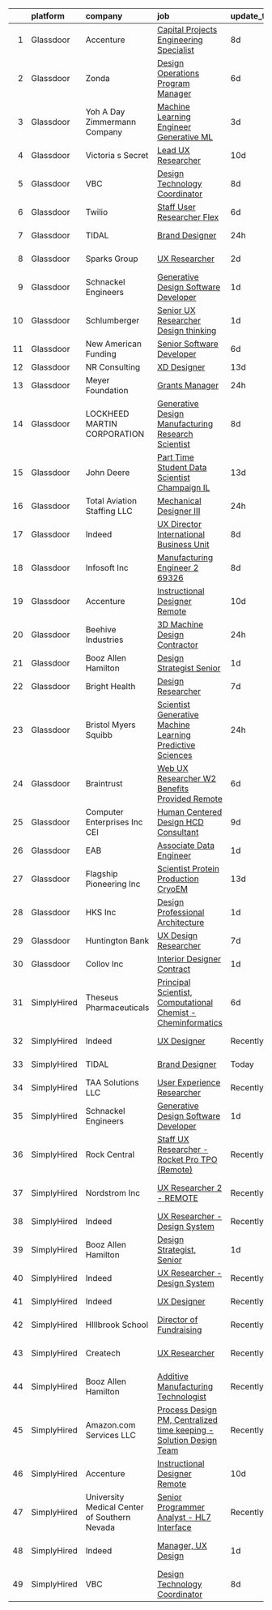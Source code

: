 

|    | platform    | company                                      | job                                                                                                                                                                                                                                                                                                                                                                                                                                                                                                                                                                                                                                                                                                                                                                                                                                                                                                                                                                                                                                                                                                               | update_time   | location                  |
|---:|:------------|:---------------------------------------------|:------------------------------------------------------------------------------------------------------------------------------------------------------------------------------------------------------------------------------------------------------------------------------------------------------------------------------------------------------------------------------------------------------------------------------------------------------------------------------------------------------------------------------------------------------------------------------------------------------------------------------------------------------------------------------------------------------------------------------------------------------------------------------------------------------------------------------------------------------------------------------------------------------------------------------------------------------------------------------------------------------------------------------------------------------------------------------------------------------------------|:--------------|:--------------------------|
|  1 | Glassdoor   | Accenture                                    | [Capital Projects Engineering Specialist](https://www.glassdoor.com/partner/jobListing.htm?pos=127&ao=1136043&s=58&guid=00000181dc9995aaaaf5a4dde4222801&src=GD_JOB_AD&t=SR&vt=w&cs=1_0d8c0f0a&cb=1657263462190&jobListingId=1007970459042&jrtk=3-0-1g7e9j5eoj4hq801-1g7e9j5fd2271000-1b1330a5d0a4a0dc-)                                                                                                                                                                                                                                                                                                                                                                                                                                                                                                                                                                                                                                                                                                                                                                                                          | 8d            | Denver, CO                |
|  2 | Glassdoor   | Zonda                                        | [Design Operations Program Manager](https://www.glassdoor.com/partner/jobListing.htm?pos=129&ao=1136043&s=58&guid=00000181dc9995aaaaf5a4dde4222801&src=GD_JOB_AD&t=SR&vt=w&cs=1_76bafa48&cb=1657263462190&jobListingId=1007976317022&jrtk=3-0-1g7e9j5eoj4hq801-1g7e9j5fd2271000-cc6e416245957c2f-)                                                                                                                                                                                                                                                                                                                                                                                                                                                                                                                                                                                                                                                                                                                                                                                                                | 6d            | Remote                    |
|  3 | Glassdoor   | Yoh  A Day   Zimmermann Company              | [Machine Learning Engineer    Generative ML ](https://www.glassdoor.com/partner/jobListing.htm?pos=103&ao=1110586&s=58&guid=00000181dc9995aaaaf5a4dde4222801&src=GD_JOB_AD&t=SR&vt=w&ea=1&cs=1_2107992a&cb=1657263462186&jobListingId=1007982759644&cpc=45DC3EB807283E85&jrtk=3-0-1g7e9j5eoj4hq801-1g7e9j5fd2271000-3ef156ec08f33186--6NYlbfkN0Ae6Qmv8rNb3d5rEsMPL_plhvilYeiJERi7JqghURwQ9bq2mHgMGRGPHap0kt02TPhHoArRrIPDXB0Fm3NSxLJwWlAXpSoHydXD7YYEjQfYp-wt_j4lfGDfKIbzND_9EtD4wiBxpi_5Fu1gPRC5CvPWqwejtozptTMLVK4J_uv5kUAtnlLbzUmWqgJdqOJaRXQOpciuQH2oGoPH5kUTHIfKbjzpnKA09gMO4sk3WcMdVixp6w30TaV1EgbfC_O97kYxv6fgZNfQeG27TzWqrdfu-YXsb43iEW3yfCMQfYaHZqNPL3qFk8Rh-vgDoz5SUh8TRfGfdzHfkCFzs2XNxiZ7yqR4JZjcGSYTUMwDOosePnbZrNB-8OmNIWJNm3Kfe8rFHnG2wqVyTE924moQl9ZAxTEM_IBpjtBFRLtKt1ai-sYhyAkdf4aEKE8CPdncxHPW4d7bjS7_Tl_Wb_o32x9BvnaNsxPpSZLbxoSo75lrcA%3D%3D)                                                                                                                                                                                                                                                | 3d            | Mountain View, CA         |
|  4 | Glassdoor   | Victoria s Secret                            | [Lead UX Researcher](https://www.glassdoor.com/partner/jobListing.htm?pos=128&ao=1136043&s=58&guid=00000181dc9995aaaaf5a4dde4222801&src=GD_JOB_AD&t=SR&vt=w&ea=1&cs=1_e28a2ef9&cb=1657263462190&jobListingId=1007966253972&jrtk=3-0-1g7e9j5eoj4hq801-1g7e9j5fd2271000-83478a5d60ebf4e0-)                                                                                                                                                                                                                                                                                                                                                                                                                                                                                                                                                                                                                                                                                                                                                                                                                          | 10d           | Remote                    |
|  5 | Glassdoor   | VBC                                          | [Design Technology Coordinator](https://www.glassdoor.com/partner/jobListing.htm?pos=101&ao=1110586&s=58&guid=00000181dc9995aaaaf5a4dde4222801&src=GD_JOB_AD&t=SR&vt=w&ea=1&cs=1_6ca11f6b&cb=1657263462186&jobListingId=1007970642019&cpc=578A2A7E91312229&jrtk=3-0-1g7e9j5eoj4hq801-1g7e9j5fd2271000-2bb5b58a7f8e7506--6NYlbfkN0BK9GXDcakwdiqmeo8o-2GvkYnmPkq7xevAHdeF_847qkpPJo8-WyfGh_giHb_Wt2yjNfQYJNopcViEF-9zjUiJF5BFIGFCUJqw3rkUFe2234TNPtBQ_WR5HFZce2D3QyvocDCva0SFX-og887d_WtWl4s9_NycewkQ-UQSG7iO-udRttHvQessuHYjhDSisGXKB-vhgMe3o5jxwVrtc7jpxciFOAVXgmMyb8OfLuajK0bzlBTb2f9qHjMdny00BNL-0A1vnz7nTuZLrzQpmMlFwwNARx4_dmtn9UxlEnQZZBa4JQy1j588xCJBNq6TGjt_xeJiB1Z5QygejH-6yTTM2UlyIQnmD0QQUH1TN2f9AUvP5UJiSp_h1YsivyfdtifbC5crjQQFclleceV_hfKTrc5Ncv9XU7-v1L_LOgpo_CVrTfdOVKpJgZOnXHk0K7ubcFbkb7nDjSOt9O0ppsAkW4yHZGBl7q4%3D)                                                                                                                                                                                                                                                                            | 8d            | Somerville, MA            |
|  6 | Glassdoor   | Twilio                                       | [Staff  User Researcher  Flex ](https://www.glassdoor.com/partner/jobListing.htm?pos=111&ao=1136043&s=58&guid=00000181dc9995aaaaf5a4dde4222801&src=GD_JOB_AD&t=SR&vt=w&ea=1&cs=1_50122b7f&cb=1657263462187&jobListingId=1007977506254&jrtk=3-0-1g7e9j5eoj4hq801-1g7e9j5fd2271000-3dc2f73006a5fa12-)                                                                                                                                                                                                                                                                                                                                                                                                                                                                                                                                                                                                                                                                                                                                                                                                               | 6d            | Denver, CO                |
|  7 | Glassdoor   | TIDAL                                        | [Brand Designer](https://www.glassdoor.com/partner/jobListing.htm?pos=110&ao=1136043&s=58&guid=00000181dc9995aaaaf5a4dde4222801&src=GD_JOB_AD&t=SR&vt=w&cs=1_471fb9fd&cb=1657263462187&jobListingId=1007991684188&jrtk=3-0-1g7e9j5eoj4hq801-1g7e9j5fd2271000-34481a920c14f864-)                                                                                                                                                                                                                                                                                                                                                                                                                                                                                                                                                                                                                                                                                                                                                                                                                                   | 24h           | New York, NY              |
|  8 | Glassdoor   | Sparks Group                                 | [UX Researcher](https://www.glassdoor.com/partner/jobListing.htm?pos=109&ao=1110586&s=58&guid=00000181dc9995aaaaf5a4dde4222801&src=GD_JOB_AD&t=SR&vt=w&cs=1_23a20330&cb=1657263462187&jobListingId=1007984907914&cpc=9908D8D4413DBB8A&jrtk=3-0-1g7e9j5eoj4hq801-1g7e9j5fd2271000-5fcf4f3adbd2dde6--6NYlbfkN0CVbIAoVGlVV0muHIzlWY31dYj5hrVkKa7qBWZ-hZn3g-zWnitpxah_RyLopvrEJPKEAMPXU9HMaaznMboaU57EgIZ4PnTg86qkz2sb_qr61-hxgd5GHUyOVQyhDsvJUk2mz3-q3Uja_iyoQQtY7kKlUFeDf_Szm3rMJaHxxOWdU0OpNKQWcK1B6mglubKQ7vmw9PtGPy2u2DiNjnJ91ZE6pajUj4pE4Ule4XzJQ7Ym_CVCEEjYKxunqKrfj1WN0lLTFyDVjAUf3DfHJGTImPABx4ROMiXWfHuqms3roEZLSvZzWCckh7wgvOrqNdXOxZhxwqx9JVvMgFp6UM7nhzEeAzuG5NObPYuqniAe8bZJ5zrXBY04gbMUSVytn4qps9jh1SPt5DGSSH6MjVWuiSVzCfQam8Gm2Tb9W9jRLg9TEUxnU3YN7LaygvlOkyAu6rRY4tM7nw-Z8vavCnqEpoJg5N3b107GSdGNe67vIBsgu5qedWqB1Q5pqVKjJb1GFGQ%3D)                                                                                                                                                                                                                                                                 | 2d            | Rockville, MD             |
|  9 | Glassdoor   | Schnackel Engineers                          | [Generative Design Software Developer](https://www.glassdoor.com/partner/jobListing.htm?pos=102&ao=1110586&s=58&guid=00000181dc9995aaaaf5a4dde4222801&src=GD_JOB_AD&t=SR&vt=w&ea=1&cs=1_58d41a5c&cb=1657263462186&jobListingId=1007987458836&cpc=44CD5376B8534B8F&jrtk=3-0-1g7e9j5eoj4hq801-1g7e9j5fd2271000-7e547bc3bbec425b--6NYlbfkN0BrTPNwjDoELvBVia9gkET74rNEsU_fi4RRK14NiMbuskwBmYiUl43ITcLe-zL9azDC2bpr2SCa5atbsWtVarJGFgRc_UdXsaXv9eSq5MhWIbYHXS2iNjxtl57jP_-YbQkWhoL7t-RZsYxZUoCrAWVDMEXxgRFdx9CQTy9-cnfIsIM4DpLEIpgy2J1BXSAbDobUNe190pqRfzeDm7QOEq0H3qU6-c_2UZYyf7tRYwx_1iubHRJMMyNPbrc9wkTcOh9YnAu4e6k4UvVzjSmjNjuoDPgpQjtnbrckOvIuFJZw_bc7k1PsAktJPR60vdomU4qvApWqr86pdLlS3UOB5QR2p1UgiM6lW8_6w0yZ2_pp6TnZWKbovW-tprZDPBB-DD8W-oCfxPiJ2cIbN67MMtmhS62aXFkZL-GihYbc4_S-GyD1fiinCW56rD3WfwzL4r6caZItJ2gk8uq7pmwTfJxT8_7Wkfe8lNWey1iM94qZUZZRWHasvEJTVPgJ7W-QwEr6YfVJaAa81Q%3D%3D)                                                                                                                                                                                                                       | 1d            | Omaha, NE                 |
| 10 | Glassdoor   | Schlumberger                                 | [Senior UX Researcher   Design thinking](https://www.glassdoor.com/partner/jobListing.htm?pos=123&ao=1136043&s=58&guid=00000181dc9995aaaaf5a4dde4222801&src=GD_JOB_AD&t=SR&vt=w&ea=1&cs=1_dc96b8d4&cb=1657263462189&jobListingId=1007987640134&jrtk=3-0-1g7e9j5eoj4hq801-1g7e9j5fd2271000-5216f70966a5a8ac-)                                                                                                                                                                                                                                                                                                                                                                                                                                                                                                                                                                                                                                                                                                                                                                                                      | 1d            | Houston, TX               |
| 11 | Glassdoor   | New American Funding                         | [Senior Software Developer](https://www.glassdoor.com/partner/jobListing.htm?pos=104&ao=1110586&s=58&guid=00000181dc9995aaaaf5a4dde4222801&src=GD_JOB_AD&t=SR&vt=w&ea=1&cs=1_9713fe53&cb=1657263462186&jobListingId=1007977172956&cpc=8795CF9063CD573D&jrtk=3-0-1g7e9j5eoj4hq801-1g7e9j5fd2271000-5b78fda636b8bd6b--6NYlbfkN0C2BFb7Ub2YUp4strrym9V3pWtjyRKtgHKt_kMzkewmGGJEved23y_kY-GSZp2akmMZ_4znifpkAMjAim-v-ilwX3IoGGgB8HF5Bnmc0g6UdBnqpQVCO-ZF9XBz8fL7NkTghI-43FjGB7F0rxuvQsERpfQ9BmIqyQO67Oj2AyXKDvdVoKvv1LsxsipAgrKU_MLDnlMYVLSYKJukEJ2dJdHJafg21dkJEveifdPzgqhpAy9t-0EkF0jvKQc4skAPWukL802Vmla0_Ep9Xc5f_TAt1fOV0KMM4JJ7ij-5FXu6JfaFHEppz1BZmjTXkyM4o8EDQ0ZTI9HzP05ekTxP9RWX1phoqcCy2Dn1WZF1vPtqsjL2rjXZ8AzbdCwkLkLrgKLc3cNeRPE3llUy9YXw_DQ8wltNSAt_IaCvILzPG8UEovZWYVOz6v73wwpl5ErAlUNxOpbuwdNZju0ybB3jFslfr1ZC8hKVkKFzzzFZFJbd2ErCo4kQZwVA2kT1kynV_kHq5eLI-AIsYQ%3D%3D)                                                                                                                                                                                                                                  | 6d            | Remote                    |
| 12 | Glassdoor   | NR Consulting                                | [XD Designer](https://www.glassdoor.com/partner/jobListing.htm?pos=112&ao=1136043&s=58&guid=00000181dc9995aaaaf5a4dde4222801&src=GD_JOB_AD&t=SR&vt=w&ea=1&cs=1_3ab91766&cb=1657263462188&jobListingId=1007962200876&jrtk=3-0-1g7e9j5eoj4hq801-1g7e9j5fd2271000-37fe6b4c132875a9-)                                                                                                                                                                                                                                                                                                                                                                                                                                                                                                                                                                                                                                                                                                                                                                                                                                 | 13d           | Remote                    |
| 13 | Glassdoor   | Meyer Foundation                             | [Grants Manager](https://www.glassdoor.com/partner/jobListing.htm?pos=122&ao=1136043&s=58&guid=00000181dc9995aaaaf5a4dde4222801&src=GD_JOB_AD&t=SR&vt=w&ea=1&cs=1_19fcd3c8&cb=1657263462189&jobListingId=1007990079548&jrtk=3-0-1g7e9j5eoj4hq801-1g7e9j5fd2271000-cb3fd31537808502-)                                                                                                                                                                                                                                                                                                                                                                                                                                                                                                                                                                                                                                                                                                                                                                                                                              | 24h           | Washington, DC            |
| 14 | Glassdoor   | LOCKHEED MARTIN CORPORATION                  | [Generative Design   Manufacturing Research Scientist](https://www.glassdoor.com/partner/jobListing.htm?pos=113&ao=1136043&s=58&guid=00000181dc9995aaaaf5a4dde4222801&src=GD_JOB_AD&t=SR&vt=w&cs=1_5fd3d6ef&cb=1657263462188&jobListingId=1007971993276&jrtk=3-0-1g7e9j5eoj4hq801-1g7e9j5fd2271000-5830dfb3cb1cb712-)                                                                                                                                                                                                                                                                                                                                                                                                                                                                                                                                                                                                                                                                                                                                                                                             | 8d            | Billerica, MA             |
| 15 | Glassdoor   | John Deere                                   | [Part Time Student Data Scientist Champaign IL](https://www.glassdoor.com/partner/jobListing.htm?pos=108&ao=1110586&s=58&guid=00000181dc9995aaaaf5a4dde4222801&src=GD_JOB_AD&t=SR&vt=w&cs=1_2324774f&cb=1657263462187&jobListingId=1007962270746&cpc=AC285F3A3ECA6BB0&jrtk=3-0-1g7e9j5eoj4hq801-1g7e9j5fd2271000-2e201d376d0f22b8--6NYlbfkN0Cv0TQtpZ6GGs0tAo-ZxVQTOn-gpbC_6DfU7thop2TVuASU8O2TbTKNUU43Sm0q_eUkqtyhWxW2LO2afZpMmBL9Z3SswPZduqWNhXhFUTm4_4ZDD0wOSeiF00uJtHaefc60A_WYf1RkUmy6GEXCaWO-IKIsx6OB445zVLAWffET98kpr-tkijBFy7RgmVuUmmYlU1p1Zn6V9i5I4SN0PybMWQPCwC96dCFytz941ZCoZ3xRjB7HBYsvzNJDmIUGpscKs7-SdqZKKQBf9TQCCtkdCFFeY2iuRi2sYOxsj9BRBQxAKXQN1qmq04cGVjqN__HfbNlXK08S-WJvYXncAsNprATO2plVqS7KxtEGZquuKqapQTm9jK9QweJAlLCGhyhsmXIyH7HEEnMb-JwbRlY_vC2xqwavWuSfmWOc9s7o9svpKkRaWMnnXkf28feNwe4RhFSuB8ubfoKnoa8l2-lGuO6day1aiE3VyzJuWygxMbFounhTFLlWlBgPVizIZizHcu7KbhCwtSGTTifjaYbR66rNXMNjwsc3F2R3yL9st6KPAsUxSxTXfCOtMbco5XBk41NnXZHQAzMYr_0pST3gHc_JzecORWxFalmpxn0EuUWycsboQsRcMv9eYeO8fEu6L2MRx7aOuQ%3D%3D)                                                                                   | 13d           | Champaign, IL             |
| 16 | Glassdoor   | Total Aviation Staffing  LLC                 | [Mechanical Designer III](https://www.glassdoor.com/partner/jobListing.htm?pos=130&ao=1136043&s=58&guid=00000181dc9995aaaaf5a4dde4222801&src=GD_JOB_AD&t=SR&vt=w&ea=1&cs=1_c9b1cb57&cb=1657263462190&jobListingId=1007990691114&jrtk=3-0-1g7e9j5eoj4hq801-1g7e9j5fd2271000-39885cba5fc6da53-)                                                                                                                                                                                                                                                                                                                                                                                                                                                                                                                                                                                                                                                                                                                                                                                                                     | 24h           | Detroit, MI               |
| 17 | Glassdoor   | Indeed                                       | [UX Director   International Business Unit](https://www.glassdoor.com/partner/jobListing.htm?pos=105&ao=1110586&s=58&guid=00000181dc9995aaaaf5a4dde4222801&src=GD_JOB_AD&t=SR&vt=w&cs=1_3efcea19&cb=1657263462186&jobListingId=1007971205893&cpc=3DB599BF2F4828F0&jrtk=3-0-1g7e9j5eoj4hq801-1g7e9j5fd2271000-8bdda3467dc467eb--6NYlbfkN0CiRNM7CVr8YueLFKlzwbFWI0o7IjV438l4sVrvKZ0flpURU_mqoI8EbsK64YRr3OCR3l7QVb8xZpFynF8Nt9Rjau42MxCv-igPg2W-LwOaJbGQh835XDZSidQZ6aGSggM0GV9TF6bHichpTS0H4_p_GBbi4ppEj56w-cjWmyNno5uVYRfupttyaBli_cJKdfthpEhEv1pu-arWDqwCrzkANVxwfh9v1nxpyFw-tkswI0sIv6cGLjnezj28QqaWmwsIYgRR9vHdqyZG6mljaRMaIINh1F9bOg5A5MiyU-fmRoB_T_D_3SlKPwIESgwUOUNWFtTJFsuZv5L_T9iwdGiklcODcnXUY6dRRE6zmdIhGQsM5r3emnnItG9XO_k0oAAIqu5GRFgL95X_hO0fDdLyOjToDrSYioVZ21Q98A0bZ6sEe5A-sL4Tfj8wDmiHXODIV9UI_su5lSl54MCp0WnDQdzvS7MgCG0XRaTVvGrLnI_d1Sudb5_Gd9i4lm27ZGob5M6XMIHIxyj_5iI_K6iG)                                                                                                                                                                                                                   | 8d            | Austin, TX                |
| 18 | Glassdoor   | Infosoft  Inc                                | [Manufacturing Engineer 2  69326](https://www.glassdoor.com/partner/jobListing.htm?pos=126&ao=1136043&s=58&guid=00000181dc9995aaaaf5a4dde4222801&src=GD_JOB_AD&t=SR&vt=w&ea=1&cs=1_bb499a16&cb=1657263462190&jobListingId=1007971096054&jrtk=3-0-1g7e9j5eoj4hq801-1g7e9j5fd2271000-05b70dd7c2898fd6-)                                                                                                                                                                                                                                                                                                                                                                                                                                                                                                                                                                                                                                                                                                                                                                                                             | 8d            | Painted Post, NY          |
| 19 | Glassdoor   | Accenture                                    | [Instructional Designer Remote](https://www.glassdoor.com/partner/jobListing.htm?pos=117&ao=1136043&s=58&guid=00000181dc9995aaaaf5a4dde4222801&src=GD_JOB_AD&t=SR&vt=w&cs=1_1923eab1&cb=1657263462189&jobListingId=1007967472120&jrtk=3-0-1g7e9j5eoj4hq801-1g7e9j5fd2271000-5be2c3ef4de63b52-)                                                                                                                                                                                                                                                                                                                                                                                                                                                                                                                                                                                                                                                                                                                                                                                                                    | 10d           | Remote                    |
| 20 | Glassdoor   | Beehive Industries                           | [3D Machine Design Contractor](https://www.glassdoor.com/partner/jobListing.htm?pos=118&ao=1136043&s=58&guid=00000181dc9995aaaaf5a4dde4222801&src=GD_JOB_AD&t=SR&vt=w&ea=1&cs=1_f6d9031c&cb=1657263462189&jobListingId=1007991123901&jrtk=3-0-1g7e9j5eoj4hq801-1g7e9j5fd2271000-0e37dcc22cde26d1-)                                                                                                                                                                                                                                                                                                                                                                                                                                                                                                                                                                                                                                                                                                                                                                                                                | 24h           | West Chester, OH          |
| 21 | Glassdoor   | Booz Allen Hamilton                          | [Design Strategist  Senior](https://www.glassdoor.com/partner/jobListing.htm?pos=119&ao=1136043&s=58&guid=00000181dc9995aaaaf5a4dde4222801&src=GD_JOB_AD&t=SR&vt=w&cs=1_2180eefd&cb=1657263462189&jobListingId=1007987833943&jrtk=3-0-1g7e9j5eoj4hq801-1g7e9j5fd2271000-44976cdd31c80954-)                                                                                                                                                                                                                                                                                                                                                                                                                                                                                                                                                                                                                                                                                                                                                                                                                        | 1d            | McLean, VA                |
| 22 | Glassdoor   | Bright Health                                | [Design Researcher](https://www.glassdoor.com/partner/jobListing.htm?pos=120&ao=1136043&s=58&guid=00000181dc9995aaaaf5a4dde4222801&src=GD_JOB_AD&t=SR&vt=w&ea=1&cs=1_d9e9d4a1&cb=1657263462189&jobListingId=1007973280609&jrtk=3-0-1g7e9j5eoj4hq801-1g7e9j5fd2271000-ce710223f4be351c-)                                                                                                                                                                                                                                                                                                                                                                                                                                                                                                                                                                                                                                                                                                                                                                                                                           | 7d            | Austin, TX                |
| 23 | Glassdoor   | Bristol Myers Squibb                         | [Scientist  Generative Machine Learning  Predictive Sciences](https://www.glassdoor.com/partner/jobListing.htm?pos=107&ao=1110586&s=58&guid=00000181dc9995aaaaf5a4dde4222801&src=GD_JOB_AD&t=SR&vt=w&cs=1_52c80072&cb=1657263462187&jobListingId=1007989881754&cpc=8795CF9063CD573D&jrtk=3-0-1g7e9j5eoj4hq801-1g7e9j5fd2271000-5be7526df25b85ed--6NYlbfkN0C8DhssTksZ4tAWhh8LVIFF2qionQVVpONm6qYGpiaOiSpwvtn5hOcEFMEmrj8HsTTfOmAHIZm_uujP6IZv99vrfrAv5XmW61pNavFWdbXA6JNjgmOJMIKreGq5bim1p6FeNNKYtDsdSxPtUVw_t6tofvtI7_Zt-g-CUIc9KRvDZTTpLcktuz3RZPoaKaYm6_I6yzZz2L8FAMIPm0ONGUAK2AFNQ-IG_c_BC-xGtW_G5AvTUDQK85mvpNEVoNW6j3wUU_0wMT8Ug4w2AP8H4hCzsSP8dHjEzdnLzZFTEIOWTXLJSxUfxAC5Vwzr3XoSYr6GuBEvqRyWTPbooewTKfnTWeGisS94exvhJ0T8CUqCkd5jKvrOBXVX4n5rLeUu_l3VLeVNaNkSszEakHIW9hOkDxPGNsFf3iOR_12FNV_i4Fe8KAH3FnF9kf5NQmlYidiwf_Nf7Sl9oAW25M6B52slt4FRLKwYRC0XzqI-6LQpWkS2eOYfdXy0V4-Des9XknD0-Yl49xg-NcyClcQu3pkjnfh3PGpoJMLyx7JsY5XBASxdJ1iUJpM6db3BI5r4HIRsDr2-Zx1w3hI5hIm20oFBj7b4oDVW2HNJ4suJ8Pirjb6lIUJz4PUjl4GvviDVjhopObA_yrMPx_uepUXkDdXNms_i-XHEiwepE_6DqvXmCg_htZodV6-O_1gbqccyDnh9Ji9cqrtdf8T3WED3Ulyk) | 24h           | San Diego, CA             |
| 24 | Glassdoor   | Braintrust                                   | [Web UX Researcher    W2   Benefits Provided    Remote ](https://www.glassdoor.com/partner/jobListing.htm?pos=124&ao=1136043&s=58&guid=00000181dc9995aaaaf5a4dde4222801&src=GD_JOB_AD&t=SR&vt=w&cs=1_f192db8d&cb=1657263462190&jobListingId=1007977522233&jrtk=3-0-1g7e9j5eoj4hq801-1g7e9j5fd2271000-c5330b095f7f7454-)                                                                                                                                                                                                                                                                                                                                                                                                                                                                                                                                                                                                                                                                                                                                                                                           | 6d            | San Francisco, CA         |
| 25 | Glassdoor   | Computer Enterprises  Inc   CEI              | [Human Centered Design  HCD  Consultant](https://www.glassdoor.com/partner/jobListing.htm?pos=106&ao=1110586&s=58&guid=00000181dc9995aaaaf5a4dde4222801&src=GD_JOB_AD&t=SR&vt=w&ea=1&cs=1_5fb8c7f6&cb=1657263462187&jobListingId=1007968535526&cpc=F41FEAB56D215062&jrtk=3-0-1g7e9j5eoj4hq801-1g7e9j5fd2271000-def89c390d6f5422--6NYlbfkN0AVVnl_N3xmP3MApcGA3sr6MLnz8P423WWILI1WvbjE8Ry71v-lom9NKs8rBQiPPSd_lwDojoCgmbORjvElkJw8NX89Sh_BjJah9SKZCsQWS3uI8nih6vwF2eJ5GS_wJfsDO5IUBkFwok2v6x4ocmxI51CY5Rzx3MrVUasKNbGYC2BGIVrZUGNbqgJ8T1py9l3IZL7vG5OrZeCSRPRMNYZ16NAOLjR9ANEdHCE5jYruDijJG1aGRkRyZAK8zpyS44O5zyymQKXAfNDstDjyZFFHnqNKFYY4-KF4GDmY6WE2ttOct1A96oe04Bc8q2ka8_tAtXfWGkDcRiTsFZA_4yjL0LQI0uD9W0kvB5DEPTxsyowgIbbcd0WoKggX9ASI1RQPCbopZNgw2OmQmwi06JFyty0HbS5VOZGay41nB_YHVp2KDU6NWpbeXWcnKcxfrKIZnVZd7skQyU5mpfg-JP5p36ZgnjW3vhQShihEYAVF3tAfbUwSDTUmweMLLEW9z0HbKp417Yh9mXyx5I6xbJdE)                                                                                                                                                                                                                 | 9d            | Remote                    |
| 26 | Glassdoor   | EAB                                          | [Associate Data Engineer](https://www.glassdoor.com/partner/jobListing.htm?pos=114&ao=1136043&s=58&guid=00000181dc9995aaaaf5a4dde4222801&src=GD_JOB_AD&t=SR&vt=w&cs=1_b2c6d8ce&cb=1657263462188&jobListingId=1007987430798&jrtk=3-0-1g7e9j5eoj4hq801-1g7e9j5fd2271000-65a1060564fdef46-)                                                                                                                                                                                                                                                                                                                                                                                                                                                                                                                                                                                                                                                                                                                                                                                                                          | 1d            | Remote                    |
| 27 | Glassdoor   | Flagship Pioneering  Inc                     | [Scientist  Protein Production CryoEM](https://www.glassdoor.com/partner/jobListing.htm?pos=121&ao=1136043&s=58&guid=00000181dc9995aaaaf5a4dde4222801&src=GD_JOB_AD&t=SR&vt=w&cs=1_d1246403&cb=1657263462189&jobListingId=1007962093730&jrtk=3-0-1g7e9j5eoj4hq801-1g7e9j5fd2271000-a83d20365528e29e-)                                                                                                                                                                                                                                                                                                                                                                                                                                                                                                                                                                                                                                                                                                                                                                                                             | 13d           | Andover, MA               |
| 28 | Glassdoor   | HKS  Inc                                     | [Design Professional   Architecture](https://www.glassdoor.com/partner/jobListing.htm?pos=116&ao=1136043&s=58&guid=00000181dc9995aaaaf5a4dde4222801&src=GD_JOB_AD&t=SR&vt=w&cs=1_87975cd2&cb=1657263462188&jobListingId=1007987975531&jrtk=3-0-1g7e9j5eoj4hq801-1g7e9j5fd2271000-aa9517ef76fdb3a1-)                                                                                                                                                                                                                                                                                                                                                                                                                                                                                                                                                                                                                                                                                                                                                                                                               | 1d            | Los Angeles, CA           |
| 29 | Glassdoor   | Huntington Bank                              | [UX Design Researcher](https://www.glassdoor.com/partner/jobListing.htm?pos=125&ao=1136043&s=58&guid=00000181dc9995aaaaf5a4dde4222801&src=GD_JOB_AD&t=SR&vt=w&cs=1_54c1b30a&cb=1657263462190&jobListingId=1007972794087&jrtk=3-0-1g7e9j5eoj4hq801-1g7e9j5fd2271000-1aec8f612e14358f-)                                                                                                                                                                                                                                                                                                                                                                                                                                                                                                                                                                                                                                                                                                                                                                                                                             | 7d            | Columbus, OH              |
| 30 | Glassdoor   | Collov Inc                                   | [Interior Designer Contract](https://www.glassdoor.com/partner/jobListing.htm?pos=115&ao=1136043&s=58&guid=00000181dc9995aaaaf5a4dde4222801&src=GD_JOB_AD&t=SR&vt=w&ea=1&cs=1_d12ca7be&cb=1657263462188&jobListingId=1007988370649&jrtk=3-0-1g7e9j5eoj4hq801-1g7e9j5fd2271000-4c05ee95f3caf0ce-)                                                                                                                                                                                                                                                                                                                                                                                                                                                                                                                                                                                                                                                                                                                                                                                                                  | 1d            | Remote                    |
| 31 | SimplyHired | Theseus Pharmaceuticals                      | [Principal Scientist, Computational Chemist - Cheminformatics](https://www.simplyhired.com/job/5M8olzmVM6v6UMxk3UJYj_mNsy2tUSCnLe-rqXPI9WwjYvzRKiLazw?q=generative+design)                                                                                                                                                                                                                                                                                                                                                                                                                                                                                                                                                                                                                                                                                                                                                                                                                                                                                                                                        | 6d            | Cambridge, MA             |
| 32 | SimplyHired | Indeed                                       | [UX Designer](https://www.simplyhired.com/job/7GiZIE7D3Vdy_WwQaWJKRxT3iPyT6Rqzli4Zo5eTP3IEz4tsOt1bKA?q=generative+design)                                                                                                                                                                                                                                                                                                                                                                                                                                                                                                                                                                                                                                                                                                                                                                                                                                                                                                                                                                                         | Recently      | United States             |
| 33 | SimplyHired | TIDAL                                        | [Brand Designer](https://www.simplyhired.com/job/W4F8mdim2I5jInCUJhr_gyMHF65JeVCq2EE-ZrG4F3e8irRd3_ZE9A?q=generative+design)                                                                                                                                                                                                                                                                                                                                                                                                                                                                                                                                                                                                                                                                                                                                                                                                                                                                                                                                                                                      | Today         | New York, NY              |
| 34 | SimplyHired | TAA Solutions LLC                            | [User Experience Researcher](https://www.simplyhired.com/job/wjoRPGlrDeWkwlRaEqq_Gym5MqB4Ek7dmQOcEA4GA9mm5VlldUhxnQ?q=generative+design)                                                                                                                                                                                                                                                                                                                                                                                                                                                                                                                                                                                                                                                                                                                                                                                                                                                                                                                                                                          | Recently      | Remote                    |
| 35 | SimplyHired | Schnackel Engineers                          | [Generative Design Software Developer](https://www.simplyhired.com/job/KE0-EPFCtTp8eniWTTdVA6iqehRWfXqNBvdE0wHECgCONieSBqtj5A?q=generative+design)                                                                                                                                                                                                                                                                                                                                                                                                                                                                                                                                                                                                                                                                                                                                                                                                                                                                                                                                                                | 1d            | Omaha, NE                 |
| 36 | SimplyHired | Rock Central                                 | [Staff UX Researcher - Rocket Pro TPO (Remote)](https://www.simplyhired.com/job/nDUtDb29njJ5xh76A8Kw5SratkT7-VTCb7SihdPVm5HTqKstwFOSSA?q=generative+design)                                                                                                                                                                                                                                                                                                                                                                                                                                                                                                                                                                                                                                                                                                                                                                                                                                                                                                                                                       | Recently      | Detroit, MI               |
| 37 | SimplyHired | Nordstrom Inc                                | [UX Researcher 2 - REMOTE](https://www.simplyhired.com/job/6lwKITcTEPLMJdWVLA0p2KF-JUCKp7WKk0hyeGG-pjZ4y10DKZolYg?q=generative+design)                                                                                                                                                                                                                                                                                                                                                                                                                                                                                                                                                                                                                                                                                                                                                                                                                                                                                                                                                                            | Recently      | Seattle, WA +5 locations  |
| 38 | SimplyHired | Indeed                                       | [UX Researcher - Design System](https://www.simplyhired.com/job/FqLi6Dh4L7108zoqpbIbl4R9ihOb6AetgY3ZuUCqvnGljX8MjEHJ7A?q=generative+design)                                                                                                                                                                                                                                                                                                                                                                                                                                                                                                                                                                                                                                                                                                                                                                                                                                                                                                                                                                       | Recently      | United States             |
| 39 | SimplyHired | Booz Allen Hamilton                          | [Design Strategist, Senior](https://www.simplyhired.com/job/F46ScS2LVgIF5LkQK7xOLKUFUwlrSwitu091jIzbldorZVaTIxKF_w?q=generative+design)                                                                                                                                                                                                                                                                                                                                                                                                                                                                                                                                                                                                                                                                                                                                                                                                                                                                                                                                                                           | 1d            | McLean, VA                |
| 40 | SimplyHired | Indeed                                       | [UX Researcher - Design System](https://www.simplyhired.com/job/FqLi6Dh4L7108zoqpbIbl4R9ihOb6AetgY3ZuUCqvnGljX8MjEHJ7A?q=generative+design)                                                                                                                                                                                                                                                                                                                                                                                                                                                                                                                                                                                                                                                                                                                                                                                                                                                                                                                                                                       | Recently      | United States             |
| 41 | SimplyHired | Indeed                                       | [UX Designer](https://www.simplyhired.com/job/7GiZIE7D3Vdy_WwQaWJKRxT3iPyT6Rqzli4Zo5eTP3IEz4tsOt1bKA?q=generative+design)                                                                                                                                                                                                                                                                                                                                                                                                                                                                                                                                                                                                                                                                                                                                                                                                                                                                                                                                                                                         | Recently      | United States             |
| 42 | SimplyHired | HIllbrook School                             | [Director of Fundraising](https://www.simplyhired.com/job/ENKUisqEPyXa1cUA81a4-YhdtzebfyE0gA8nVSY6VQ4HA2qzcaOKGg?q=generative+design)                                                                                                                                                                                                                                                                                                                                                                                                                                                                                                                                                                                                                                                                                                                                                                                                                                                                                                                                                                             | Recently      | Los Gatos, CA             |
| 43 | SimplyHired | Createch                                     | [UX Researcher](https://www.simplyhired.com/job/i7kHaMs_t4HJbJlYlCbNzuzUNip4IiMfa1iEYNfuICNgoGdDox8jZA?q=generative+design)                                                                                                                                                                                                                                                                                                                                                                                                                                                                                                                                                                                                                                                                                                                                                                                                                                                                                                                                                                                       | Recently      | San Francisco, CA         |
| 44 | SimplyHired | Booz Allen Hamilton                          | [Additive Manufacturing Technologist](https://www.simplyhired.com/job/JWUCQAj51M7Fhik0fiyoQQnsCHKfQyV13eTIza8Bzlg0rzmaMl9IMw?q=generative+design)                                                                                                                                                                                                                                                                                                                                                                                                                                                                                                                                                                                                                                                                                                                                                                                                                                                                                                                                                                 | Recently      | Warren, MI                |
| 45 | SimplyHired | Amazon.com Services LLC                      | [Process Design PM, Centralized time keeping - Solution Design Team](https://www.simplyhired.com/job/Vbp9_3BXswfQhOL0dLdeHnFwpnNMMu5I9s-6YjKJ8CtavglZSC6n1A?q=generative+design)                                                                                                                                                                                                                                                                                                                                                                                                                                                                                                                                                                                                                                                                                                                                                                                                                                                                                                                                  | Recently      | Seattle, WA               |
| 46 | SimplyHired | Accenture                                    | [Instructional Designer Remote](https://www.simplyhired.com/job/hr8ncoKfleUGVuo--GGLtxtufm9lBPA3q1EeawLyF1PXiiCen_poQw?q=generative+design)                                                                                                                                                                                                                                                                                                                                                                                                                                                                                                                                                                                                                                                                                                                                                                                                                                                                                                                                                                       | 10d           | Remote                    |
| 47 | SimplyHired | University Medical Center of Southern Nevada | [Senior Programmer Analyst - HL7 Interface](https://www.simplyhired.com/job/M_ovQGtbV9PrAINJP9DhbCjCIqhBclTiONFFUMpBzc_ek0m7u1saLg?q=generative+design)                                                                                                                                                                                                                                                                                                                                                                                                                                                                                                                                                                                                                                                                                                                                                                                                                                                                                                                                                           | Recently      | Nashville, TN             |
| 48 | SimplyHired | Indeed                                       | [Manager, UX Design](https://www.simplyhired.com/job/A_W2h9BM3zXSrWJA2dC-xfXVZkYBxbJ46u2_rNgNkvvyIKb1_4Kqkg?q=generative+design)                                                                                                                                                                                                                                                                                                                                                                                                                                                                                                                                                                                                                                                                                                                                                                                                                                                                                                                                                                                  | 1d            | United States +1 location |
| 49 | SimplyHired | VBC                                          | [Design Technology Coordinator](https://www.simplyhired.com/job/emOvnONs7Q6VgRH8lK09NIk7O882g-2vtU3UMGN6SfhazfZf9Oi4og?q=generative+design)                                                                                                                                                                                                                                                                                                                                                                                                                                                                                                                                                                                                                                                                                                                                                                                                                                                                                                                                                                       | 8d            | Somerville, MA            |